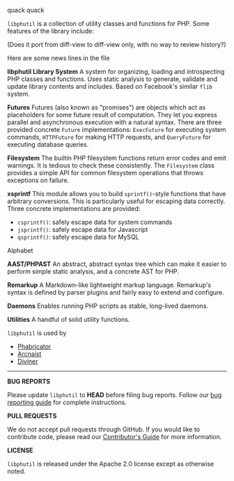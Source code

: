 quack quack

`libphutil` is a collection of utility classes and functions for PHP. Some
features of the library include:

(Does it port from diff-view to diff-view only, with no way to review history?)

Here are
some news
lines in
the file

**libphutil Library System**
A system for organizing, loading and introspecting PHP classes and functions.
Uses static analysis to generate, validate and update library contents and
includes. Based on Facebook's similar `flib` system.

**Futures**
Futures (also known as "promises") are objects which act as placeholders for
some future result of computation. They let you express parallel and
asynchronous execution with a natural syntax. There are three provided
concrete `Future` implementations: `ExecFuture` for executing system commands,
`HTTPFuture` for making HTTP requests, and `QueryFuture` for executing database
queries.

**Filesystem**
The builtin PHP filesystem functions return error codes and emit warnings. It is
tedious to check these consistently. The `Filesystem` class provides a simple
API for common filesystem operations that throws exceptions on failure.

**xsprintf**
This module allows you to build `sprintf()`-style functions that have arbitrary
conversions. This is particularly useful for escaping data correctly. Three
concrete implementations are provided:

  - `csprintf()`: safely escape data for system commands
  - `jsprintf()`: safely escape data for Javascript
  - `qsprintf()`: safely escape data for MySQL

Alphabet

**AAST/PHPAST**
An abstract, abstract syntax tree which can make it easier to perform simple
static analysis, and a concrete AST for PHP.

**Remarkup**
A Markdown-like lightweight markup language. Remarkup's syntax is defined by
parser plugins and fairly easy to extend and configure.

**Daemons**
Enables running PHP scripts as stable, long-lived daemons.

**Utilities**
A handful of solid utility functions.

`libphutil` is used by
 - [Phabricator](https://secure.phabricator.com/diffusion/P/)
 - [Arcnaist](https://secure.phabricator.com/diffusion/ARC/)
 - [Diviner](https://secure.phabricator.com/book/phabricator/article/diviner/)


----------


**BUG REPORTS**

Please update `libphutil` to **HEAD** before filing bug reports. Follow our [bug reporting guide](https://secure.phabricator.com/book/phabcontrib/article/bug_reports/) for complete instructions.


**PULL REQUESTS**

We do not accept pull requests through GitHub. If you would like to contribute code, please read our [Contributor's Guide](https://secure.phabricator.com/book/phabcontrib/article/contributing_code/) for more information.

**LICENSE**

`libphutil` is released under the Apache 2.0 license except as otherwise noted.
